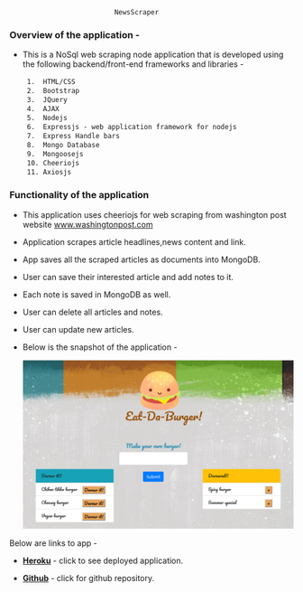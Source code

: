                               NewsScraper


### Overview of the application -
* This is a NoSql web scraping node application that is developed using the following backend/front-end frameworks and libraries -

       1.  HTML/CSS
       2.  Bootstrap 
       3.  JQuery 
       4.  AJAX 
       5.  Nodejs 
       6.  Expressjs - web application framework for nodejs
       7.  Express Handle bars
       8.  Mongo Database
       9.  Mongoosejs
       10. Cheeriojs
       11. Axiosjs
   
       
### Functionality of the application
* This application uses cheeriojs for web scraping from washington post website www.washingtonpost.com
* Application scrapes article headlines,news content and link.
* App saves all the scraped articles as documents into MongoDB.
* User can save their interested article and add notes to it.
* Each note is saved in MongoDB as well.
* User can delete all articles and notes.
* User can update new articles.


* Below is the snapshot of the application -


  ![newsscraper](https://raw.githubusercontent.com/saranyamohandas/burger/master/public/assets/images/app.png)


Below are links to app -

 - __[Heroku](https://quiet-thicket-66044.herokuapp.com/)__ -  click to see deployed application.

- __[Github](https://github.com/saranyamohandas/NewsScraper.git)__ - click for github repository.
